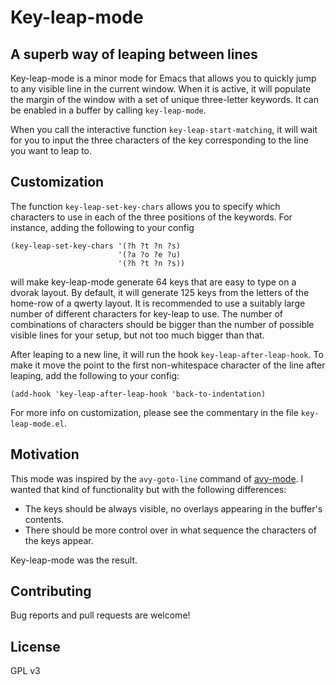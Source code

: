 # Key-leap-mode
## A superb way of leaping between lines

Key-leap-mode is a minor mode for Emacs that allows you to quickly jump to any visible line in the current window. When it is active, it will populate the margin of the window with a set of unique three-letter keywords. It can be enabled in a buffer by calling `key-leap-mode`.

When you call the interactive function `key-leap-start-matching`, it will wait for you to input the three characters of the key corresponding to the line you want to leap to.

## Customization

The function `key-leap-set-key-chars` allows you to specify which characters to use in each of the three positions of the keywords. For instance, adding the following to your config
```elisp
(key-leap-set-key-chars '(?h ?t ?n ?s)
                        '(?a ?o ?e ?u)
                        '(?h ?t ?n ?s))
```
will make key-leap-mode generate 64 keys that are easy to type on a dvorak layout.
By default, it will generate 125 keys from the letters of the home-row of a qwerty layout.
It is recommended to use a suitably large number of different characters for key-leap to use. The number of combinations of characters should be bigger than the number of possible visible lines for your setup, but not too much bigger than that. 

After leaping to a new line, it will run the hook `key-leap-after-leap-hook`. To make it move the point to the first non-whitespace character of the line after leaping, add the following to your config:
```elisp
(add-hook 'key-leap-after-leap-hook 'back-to-indentation)
```

For more info on customization, please see the commentary in the file `key-leap-mode.el`.

## Motivation

This mode was inspired by the `avy-goto-line` command of [avy-mode](https://github.com/abo-abo/avy). I wanted that kind of functionality but with the following differences:
* The keys should be always visible, no overlays appearing in the buffer's contents.
* There should be more control over in what sequence the characters of the keys appear.

Key-leap-mode was the result.

## Contributing

Bug reports and pull requests are welcome!

## License

GPL v3
